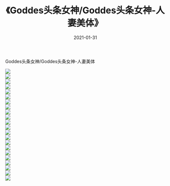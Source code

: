 ﻿---
layout: post
title:  《Goddes头条女神/Goddes头条女神-人妻美体》
date:   2021-01-31
img: http://pic.660000.xyz/1:/网络美图/2021/Goddes头条女神/Goddes头条女神-人妻美体/000.jpg
categories: [美女, 清纯, 唯美]
---

Goddes头条女神/Goddes头条女神-人妻美体

 ![](http://pic.660000.xyz/1:/网络美图/2021/Goddes头条女神/Goddes头条女神-人妻美体/001.jpg) <br>![](http://pic.660000.xyz/1:/网络美图/2021/Goddes头条女神/Goddes头条女神-人妻美体/002.jpg) <br>![](http://pic.660000.xyz/1:/网络美图/2021/Goddes头条女神/Goddes头条女神-人妻美体/003.jpg) <br>![](http://pic.660000.xyz/1:/网络美图/2021/Goddes头条女神/Goddes头条女神-人妻美体/004.jpg) <br>![](http://pic.660000.xyz/1:/网络美图/2021/Goddes头条女神/Goddes头条女神-人妻美体/005.jpg) <br>![](http://pic.660000.xyz/1:/网络美图/2021/Goddes头条女神/Goddes头条女神-人妻美体/006.jpg) <br>![](http://pic.660000.xyz/1:/网络美图/2021/Goddes头条女神/Goddes头条女神-人妻美体/007.jpg) <br>![](http://pic.660000.xyz/1:/网络美图/2021/Goddes头条女神/Goddes头条女神-人妻美体/008.jpg) <br>![](http://pic.660000.xyz/1:/网络美图/2021/Goddes头条女神/Goddes头条女神-人妻美体/009.jpg) <br>![](http://pic.660000.xyz/1:/网络美图/2021/Goddes头条女神/Goddes头条女神-人妻美体/010.jpg) <br>![](http://pic.660000.xyz/1:/网络美图/2021/Goddes头条女神/Goddes头条女神-人妻美体/011.jpg) <br>![](http://pic.660000.xyz/1:/网络美图/2021/Goddes头条女神/Goddes头条女神-人妻美体/012.jpg) <br>![](http://pic.660000.xyz/1:/网络美图/2021/Goddes头条女神/Goddes头条女神-人妻美体/013.jpg) <br>![](http://pic.660000.xyz/1:/网络美图/2021/Goddes头条女神/Goddes头条女神-人妻美体/014.jpg) <br>![](http://pic.660000.xyz/1:/网络美图/2021/Goddes头条女神/Goddes头条女神-人妻美体/015.jpg) <br>![](http://pic.660000.xyz/1:/网络美图/2021/Goddes头条女神/Goddes头条女神-人妻美体/016.jpg) <br>![](http://pic.660000.xyz/1:/网络美图/2021/Goddes头条女神/Goddes头条女神-人妻美体/017.jpg) <br>![](http://pic.660000.xyz/1:/网络美图/2021/Goddes头条女神/Goddes头条女神-人妻美体/018.jpg) <br>![](http://pic.660000.xyz/1:/网络美图/2021/Goddes头条女神/Goddes头条女神-人妻美体/019.jpg) <br>![](http://pic.660000.xyz/1:/网络美图/2021/Goddes头条女神/Goddes头条女神-人妻美体/020.jpg) <br>![](http://pic.660000.xyz/1:/网络美图/2021/Goddes头条女神/Goddes头条女神-人妻美体/021.jpg) <br>![](http://pic.660000.xyz/1:/网络美图/2021/Goddes头条女神/Goddes头条女神-人妻美体/022.jpg) <br>